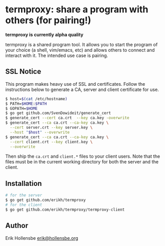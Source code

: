 # termproxy: share a program with others (for pairing!)

**termproxy is currently alpha quality**

termproxy is a shared program tool. It allows you to start the program of your
choice (a shell, vim/emacs, etc) and allows others to connect and interact with
it. The intended use case is pairing.

## SSL Notice

This program makes heavy use of SSL and certificates. Follow the instructions
below to generate a CA, server and client certificate for use.

```bash
$ host=$(cat /etc/hostname)
$ PATH=$HOME:$PATH
$ GOPATH=$HOME
$ go get github.com/SvenDowideit/generate_cert
$ generate_cert --cert ca.crt  --key ca.key -overwrite
$ generate_cert --ca ca.crt --ca-key ca.key \
  --cert server.crt --key server.key \
  --host "$host" --overwrite
$ generate_cert --ca ca.crt --ca-key ca.key \
  --cert client.crt --key client.key \
  --overwrite
```

Then ship the `ca.crt` and `client.*` files to your client users. Note that the
files must be in the current working directory for both the server and the
client.

## Installation

```bash
# for the server
$ go get github.com/erikh/termproxy
# for the client
$ go get github.com/erikh/termproxy/termproxy-client
```

## Author

Erik Hollensbe <erik@hollensbe.org>
